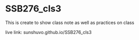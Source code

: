 # SSB276_cls3
This is create to show class note as well as practices on class

live link: sunshuvo.github.io/SSB276_cls3
